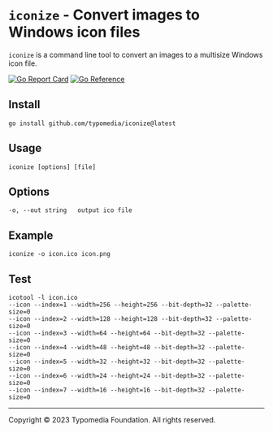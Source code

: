 # `iconize` - Convert images to Windows icon files

`iconize` is a command line tool to convert an images to a multisize Windows icon file.

[![Go Report Card](https://goreportcard.com/badge/github.com/typomedia/iconize)](https://goreportcard.com/report/github.com/typomedia/iconize)
[![Go Reference](https://pkg.go.dev/badge/github.com/typomedia/iconize.svg)](https://pkg.go.dev/github.com/typomedia/iconize)

## Install

    go install github.com/typomedia/iconize@latest

## Usage

    iconize [options] [file]

## Options

    -o, --out string   output ico file

## Example

    iconize -o icon.ico icon.png

## Test

    icotool -l icon.ico 
    --icon --index=1 --width=256 --height=256 --bit-depth=32 --palette-size=0
    --icon --index=2 --width=128 --height=128 --bit-depth=32 --palette-size=0
    --icon --index=3 --width=64 --height=64 --bit-depth=32 --palette-size=0
    --icon --index=4 --width=48 --height=48 --bit-depth=32 --palette-size=0
    --icon --index=5 --width=32 --height=32 --bit-depth=32 --palette-size=0
    --icon --index=6 --width=24 --height=24 --bit-depth=32 --palette-size=0
    --icon --index=7 --width=16 --height=16 --bit-depth=32 --palette-size=0

---
Copyright © 2023 Typomedia Foundation. All rights reserved.